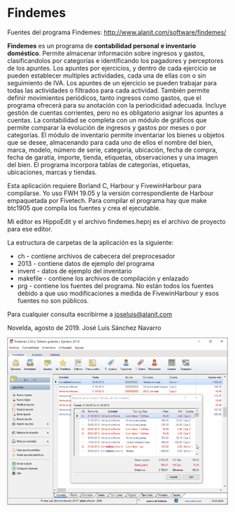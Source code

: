 # Findemes
Fuentes del programa Findemes: http://www.alanit.com/software/findemes/

**Findemes** es un programa de **contabilidad personal e inventario doméstico**. Permite almacenar información sobre ingresos y gastos, clasificandolos por categorías e identificando los pagadores y perceptores de los apuntes. Los apuntes por ejercicios, y dentro de cada ejercicio se pueden establecer multiples actividades, cada una de ellas con o sin seguimiento de IVA. Los apuntes de un ejercicio se pueden trabajar para todas las actividades o filtrados para cada actividad. También permite definir movimientos periódicos, tanto ingresos como gastos, que el programa ofrecerá para su anotación con la periodicidad adecuada. Incluye gestión de cuentas corrientes, pero no es obligatorio asignar los apuntes a cuentas. La contabilidad se completa con un módulo de gráficos que permite comparar la evolución de ingresos y gastos por meses o por categorías. El módulo de inventario permite inventariar los bienes u objetos que se desee, almacenando para cada uno de ellos el nombre del bien, marca, modelo, número de serie, categoría, ubicación, fecha de compra, fecha de garatía, importe, tienda, etiquetas, observaciones y una imagen del bien. El programa incorpora tablas de categorías, etiquetas, ubicaciones, marcas y tiendas.

Esta aplicación requiere Borland C, Harbour y FivewinHarbour para compilarse. Yo uso FWH 19.05 y la versión correspondiente de Harbour empaquetada por Fivetech. Para compilar el programa hay que make btc1905 que compila los fuentes y crea el ejecutable.

Mi editor es HippoEdit y el archivo findemes.heprj es el archivo de proyecto para ese editor.

La estructura de carpetas de la aplicación es la siguiente:

* ch - contiene archivos de cabecera del preprocesador
* 2013 - contiene datos de ejemplo del programa
* invent - datos de ejemplo del inventario
* makefile - contiene los archivos de compilación y enlazado
* prg - contiene los fuentes del programa. No están todos los fuentes debido a que uso modificaciones a medida de FivewinHarbour y esos fuentes no son públicos.

Para cualquier consulta escribirme a [joseluis@alanit.com](mailto:joseluis@alanit.com)

Novelda, agosto de 2019. José Luis Sánchez Navarro

![findemes3.50a](findemes3.50a.png)